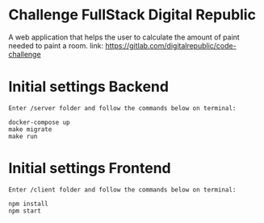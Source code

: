# Challenge FullStack Digital Republic

A web application that helps the user to calculate the amount of paint needed to paint a room.
link: https://gitlab.com/digitalrepublic/code-challenge

# Initial settings Backend

```
Enter /server folder and follow the commands below on terminal:

docker-compose up
make migrate
make run
```

# Initial settings Frontend

```
Enter /client folder and follow the commands below on terminal:

npm install
npm start
```